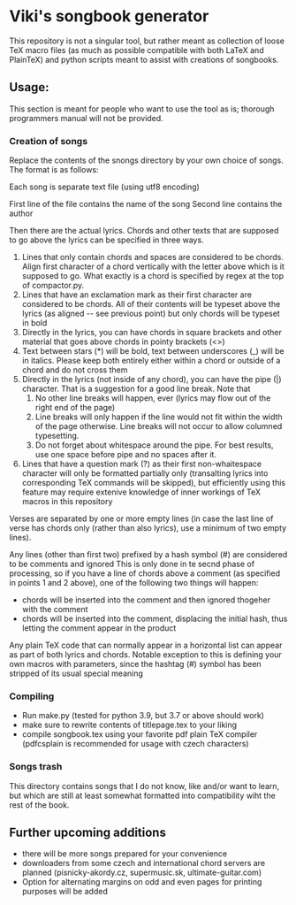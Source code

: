 # Viki's songbook generator

This repository is not a singular tool, but rather meant as collection of loose TeX macro files (as much as possible compatible with both LaTeX and PlainTeX) and python scripts meant to assist with creations of songbooks.

## Usage:

This section is meant for people who want to use the tool as is; thorough programmers manual will not be provided.

### Creation of songs

Replace the contents of the snongs directory by your own choice of songs. The format is as follows:

Each song is separate text file (using utf8 encoding)

First line of the file contains the name of the song
Second line contains the author

Then there are the actual lyrics. Chords and other texts that are supposed to go above the lyrics can be specified
in three ways.

1) Lines that only contain chords and spaces are considered to be chords. Align first character of a chord vertically
with the letter above which is it supposed to go. What exactly is a chord is specified by regex at the top of
compactor.py.
2) Lines that have an exclamation mark as their first character are considered to be chords. All of their contents
will be typeset above the lyrics (as aligned -- see previous point) but only chords will be typeset in bold
3) Directly in the lyrics, you can have chords in square brackets and other material that goes above chords
in pointy brackets (<>)
4) Text between stars (*) will be bold, text  between underscores (_) will be in italics. Please keep both entirely 
   either within a chord or outside of a chord and do not cross them
5) Directly in the lyrics (not inside of any chord), you can have the pipe (|) character. That is a suggestion
for a good line break. Note that
   1) No other line breaks will happen, ever (lyrics may flow out of the right end of the page)
   2) Line breaks will only happen if the line would not fit within the width of the page otherwise. Line breaks will not occur to allow columned typesetting. 
   3) Do not forget about whitespace around the pipe. For best results, use one space before pipe and no spaces after it. 
6) Lines that have a question mark (?) as their first non-whaitespace character will only
be formatted partially only (transalting lyrics into corresponding TeX commands will be skipped), but efficiently using this feature may require extenive
knowledge of inner workings of TeX macros in this repository

Verses are separated by one or more empty lines (in case the last line of verse has chords
only (rather than also lyrics), use a minimum of two empty lines).

Any lines (other than first two) prefixed by a hash symbol (#) are considered to be comments and ignored
This is only done in te secnd phase of processing, so if you have a line of chords above a comment
(as specified in points 1 and 2 above), one of the following two things will happen:

 - chords will be inserted into the comment and then ignored thogeher with the comment
 - chords will be inserted into the comment, displacing the initial hash, thus letting the comment appear in the product

Any plain TeX code that can normally appear in a horizontal list can appear as part of both lyrics and chords. 
Notable exception to this is defining your own macros with parameters, since the hashtag (#) symbol has been
stripped of its usual special meaning

### Compiling

 - Run make.py (tested for python 3.9, but 3.7 or above should work)
 - make sure to rewrite contents of titlepage.tex to your liking
 - compile songbook.tex using your favorite pdf plain TeX compiler (pdfcsplain is recommended for usage with czech characters)

### Songs trash

This directory contains songs that I do not know, like and/or want to learn, but which are still at least somewhat
formatted into compatibility wiht the rest of the book.

## Further upcoming additions

 - there will be more songs prepared for your convenience
 - downloaders from some czech and international chord servers are planned (pisnicky-akordy.cz, supermusic.sk, ultimate-guitar.com)
 - Option for alternating margins on odd and even pages for printing purposes will be added